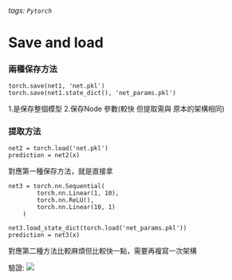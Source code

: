 
###### tags: `Pytorch`


# Save and load

### 兩種保存方法

```
torch.save(net1, 'net.pkl')
torch.save(net1.state_dict(), 'net_params.pkl')
```

1.是保存整個模型
2.保存Node 參數(較快 但提取需與 原本的架構相同)


### 提取方法

```
net2 = torch.load('net.pkl')
prediction = net2(x)
```
對應第一種保存方法，就是直接拿

```
net3 = torch.nn.Sequential(
        torch.nn.Linear(1, 10),
        torch.nn.ReLU(),
        torch.nn.Linear(10, 1)
    )
    
net3.load_state_dict(torch.load('net_params.pkl'))
prediction = net3(x)
```
對應第二種方法比較麻煩但比較快一點，需要再複寫一次架構


驗證:
![](https://i.imgur.com/nc25rYr.png)
